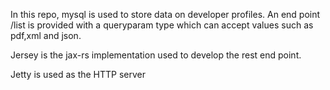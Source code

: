 In this repo, mysql is used to store data on developer profiles. An end point /list is provided with a queryparam type which can accept values such as pdf,xml and json.

Jersey is the jax-rs implementation used to develop the rest end point.

Jetty is used as the HTTP server
